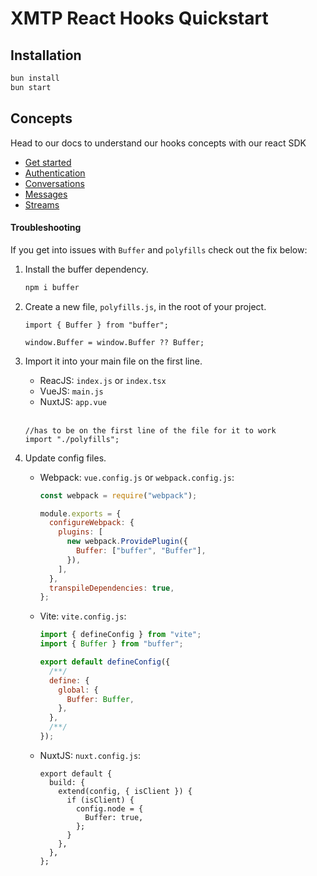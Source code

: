 # XMTP React Hooks Quickstart

## Installation

```bash
bun install
bun start
```

## Concepts

Head to our docs to understand our hooks concepts with our react SDK

- [Get started](https://xmtp.org/docs/build/get-started?tab=rn)
- [Authentication](https://xmtp.org/docs/build/authentication?tab=rn)
- [Conversations](https://xmtp.org/docs/build/conversations?tab=rn)
- [Messages](https://xmtp.org/docs/build/messages/?tab=rn)
- [Streams](https://xmtp.org/docs/build/streams/?tab=rn)

#### Troubleshooting

If you get into issues with `Buffer` and `polyfills` check out the fix below:

1. Install the buffer dependency.

   ```bash
   npm i buffer
   ```

2. Create a new file, `polyfills.js`, in the root of your project.

   ```tsx
   import { Buffer } from "buffer";

   window.Buffer = window.Buffer ?? Buffer;
   ```

3. Import it into your main file on the first line.

   - ReacJS: `index.js` or `index.tsx`
   - VueJS: `main.js`
   - NuxtJS: `app.vue`

   <br/>

   ```tsx
   //has to be on the first line of the file for it to work
   import "./polyfills";
   ```

4. Update config files.

   - Webpack: `vue.config.js` or `webpack.config.js`:

     ```jsx
     const webpack = require("webpack");

     module.exports = {
       configureWebpack: {
         plugins: [
           new webpack.ProvidePlugin({
             Buffer: ["buffer", "Buffer"],
           }),
         ],
       },
       transpileDependencies: true,
     };
     ```

   - Vite: `vite.config.js`:

     ```jsx
     import { defineConfig } from "vite";
     import { Buffer } from "buffer";

     export default defineConfig({
       /**/
       define: {
         global: {
           Buffer: Buffer,
         },
       },
       /**/
     });
     ```

   - NuxtJS: `nuxt.config.js`:

     ```tsx
     export default {
       build: {
         extend(config, { isClient }) {
           if (isClient) {
             config.node = {
               Buffer: true,
             };
           }
         },
       },
     };
     ```
